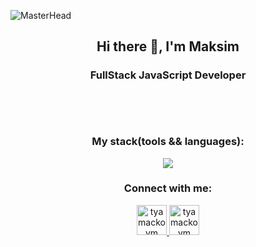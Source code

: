 ![MasterHead](https://indoanalytica.com/static/images/bannerr.gif)
<h2 align="center">Hi there 👋, I'm Maksim</h2>
<h3 align="center">FullStack JavaScript Developer<h3>
<br>
<br>
  <div align="center">
    </div>
<h3 align="center">My stack(tools && languages):</h3>
<p align="center">
  <a href="https://skillicons.dev">
    <img src="https://skillicons.dev/icons?i=js,ts,html,css,react,redux,next,tailwind,postgres,nodejs,express,threejs,ps" />
  </a>
</p>
<h3 align="center">Connect with me:</h3>
<p align="center">
<a href="https://t.me/TyamackovM">
    <img src="https://user-images.githubusercontent.com/49933115/139837223-bf23d3a9-4638-4e17-994a-ac8678d5f517.png" width="48" height="48" alt="tyamackovm"/>
</a>
<a href="https://www.linkedin.com/in/tyamackovm/" target="blank"><img src="https://skillicons.dev/icons?i=linkedin" width="48" height="48"  alt="tyamackovm" /></a>
</p>
 


<!--
**TyamackovM/TyamackovM** is a ✨ _special_ ✨ repository because its `README.md` (this file) appears on your GitHub profile.

Here are some ideas to get you started:

- 🔭 I’m currently working on ...
- 🌱 I’m currently learning ...
- 👯 I’m looking to collaborate on ...
- 🤔 I’m looking for help with ...
- 💬 Ask me about ...
- 📫 How to reach me: ...
- 😄 Pronouns: ...
- ⚡ Fun fact: ...
-->
